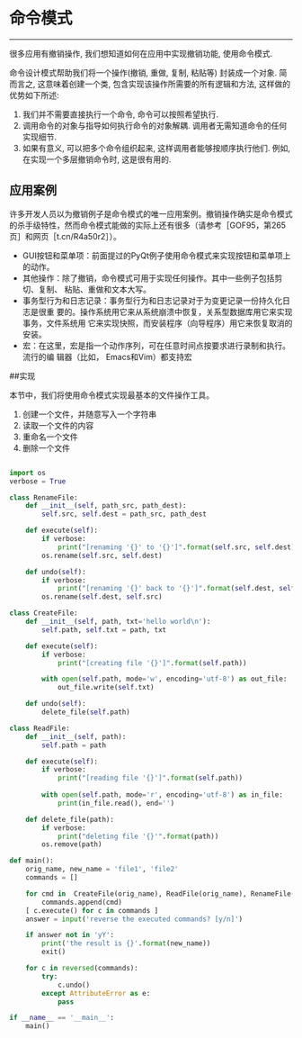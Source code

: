 # 命令模式
---

很多应用有撤销操作, 我们想知道如何在应用中实现撤销功能, 使用命令模式.

命令设计模式帮助我们将一个操作(撤销, 重做, 复制, 粘贴等) 封装成一个对象. 简而言之, 这意味着创建一个类, 包含实现该操作所需要的所有逻辑和方法, 这样做的优势如下所述:

1. 我们并不需要直接执行一个命令, 命令可以按照希望执行.
2. 调用命令的对象与指导如何执行命令的对象解耦. 调用者无需知道命令的任何实现细节.
3. 如果有意义, 可以把多个命令组织起来, 这样调用者能够按顺序执行他们. 例如, 在实现一个多层撤销命令时, 这是很有用的.


## 应用案例

许多开发人员以为撤销例子是命令模式的唯一应用案例。撤销操作确实是命令模式的杀手级特性，然而命令模式能做的实际上还有很多（请参考［GOF95，第265页］和网页［t.cn/R4a50r2］）。

* GUI按钮和菜单项：前面提过的PyQt例子使用命令模式来实现按钮和菜单项上的动作。
* 其他操作：除了撤销，命令模式可用于实现任何操作。其中一些例子包括剪切、复制、
粘贴、重做和文本大写。
* 事务型行为和日志记录：事务型行为和日志记录对于为变更记录一份持久化日志是很重
要的。操作系统用它来从系统崩溃中恢复，关系型数据库用它来实现事务，文件系统用
它来实现快照，而安装程序（向导程序）用它来恢复取消的安装。
* 宏：在这里，宏是指一个动作序列，可在任意时间点按要求进行录制和执行。流行的编
辑器（比如， Emacs和Vim）都支持宏


##实现 

本节中，我们将使用命令模式实现最基本的文件操作工具。
1. 创建一个文件，并随意写入一个字符串
2. 读取一个文件的内容
3. 重命名一个文件
4. 删除一个文件

```py

import os
verbose = True

class RenameFile:
    def __init__(self, path_src, path_dest):
        self.src, self.dest = path_src, path_dest

    def execute(self):
        if verbose:
            print("[renaming '{}' to '{}']".format(self.src, self.dest))
        os.rename(self.src, self.dest)

    def undo(self):
        if verbose:
            print("[renaming '{}' back to '{}']".format(self.dest, self.src))
        os.rename(self.dest, self.src)

class CreateFile:
    def __init__(self, path, txt='hello world\n'):
        self.path, self.txt = path, txt

    def execute(self):
        if verbose:
            print("[creating file '{}']".format(self.path))

        with open(self.path, mode='w', encoding='utf-8') as out_file:
            out_file.write(self.txt)

    def undo(self):
        delete_file(self.path)

class ReadFile:
    def __init__(self, path):
        self.path = path

    def execute(self):
        if verbose:
            print("[reading file '{}']".format(self.path))
        
        with open(self.path, mode='r', encoding='utf-8') as in_file:
            print(in_file.read(), end='')

    def delete_file(path):
        if verbose:
            print("deleting file '{}'".format(path))
        os.remove(path)

def main():
    orig_name, new_name = 'file1', 'file2'
    commands = []

    for cmd in  CreateFile(orig_name), ReadFile(orig_name), RenameFile(orig_name, new_name):
        commands.append(cmd)
    [ c.execute() for c in commands ]
    answer = input('reverse the executed commands? [y/n]')

    if answer not in 'yY':
        print('the result is {}'.format(new_name))
        exit()

    for c in reversed(commands):
        try:
            c.undo()
        except AttributeError as e:
            pass

if __name__ == '__main__':
    main()
```
